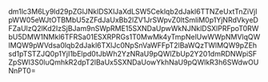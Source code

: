 dm1lc3M6Ly9ld29pZGlJNklDSXlJaXdLSW5Ceklqb2dJakl6TTNZeUxtTnZiVjlpWW05eWJtOTBMbU5zZFdJaUxBb2lZV1JrSWpvZ0ltSmliM0p1YjNRdVkyeDFZaUlzQ2lKd2IzSjBJam9nSWpRME15SXNDaUpwWkNJNklDSXlPRFpoT0RWbU5DMW1NMkl6TFRSa01ESXRPRGs1T0MwMk4yTmpNelUwWWpNMVlqQWlMQW9pWVdsa0lqb2dJakl6TXlJc0NpSnVaWFFpT2lBaWQzTWlMQW9pZEhsd1pTSTZJQ0p1YjI1bElpd0tJbWh2YzNRaU9pQWlZbUp2Y201dmRDNWpiSFZpSWl3S0luQmhkR2dpT2lBaUx5SXNDaUowYkhNaU9pQWlkR3h6SWdwOUNnPT0=
